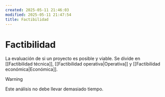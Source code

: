 ```yaml
---
created: 2025-05-11 21:46:03
modified: 2025-05-11 21:47:54
title: Factibilidad
---
```


# Factibilidad

La evaluación de si un proyecto es posible y viable. Se divide en [[Factibilidad técnica]], [[Factibilidad operativa|Operativa]] y [[Factibilidad económica|Económica]].

> [!warning]
> Este análisis no debe llevar demasiado tiempo.
